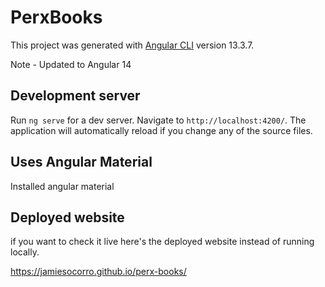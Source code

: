 # PerxBooks

This project was generated with [Angular CLI](https://github.com/angular/angular-cli) version 13.3.7.

Note - Updated to Angular 14

## Development server

Run `ng serve` for a dev server. Navigate to `http://localhost:4200/`. The application will automatically reload if you change any of the source files.

## Uses Angular Material

Installed angular material

## Deployed website

if you want to check it live here's the deployed website instead of running locally.

https://jamiesocorro.github.io/perx-books/
